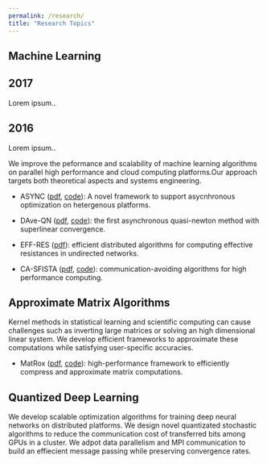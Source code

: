 ```yaml
---
permalink: /research/
title: "Research Topics"
---
```

## Machine Learning


<div class="timeline">
  <div class="container left">
    <div class="content">
      <h2>2017</h2>
      <p>Lorem ipsum..</p>
    </div>
  </div>
  <div class="container right">
    <div class="content">
      <h2>2016</h2>
      <p>Lorem ipsum..</p>
    </div>
  </div>
</div>

We improve the peformance and scalability of machine learning algorithms on parallel high performance and cloud computing platforms.Our approach targets both theoretical aspects and systems engineering. 


* ASYNC ([pdf](http://www.paramathic.com/wp-content/uploads/2019/10/ASYNC.pdf "pdf"), [code](https://github.com/ASYNCframework/ASYNCframework "code")): A novel framework to support asycnhronous optimization on hetergenous platforms.

* DAve-QN ([pdf](http://www.paramathic.com/wp-content/uploads/2019/09/Dave-QN.pdf "pdf"), [code](https://github.com/DAve-QN/source "code")): the first asynchronous quasi-newton method with superlinear convergence.

* EFF-RES ([pdf](http://www.paramathic.com/wp-content/uploads/2019/09/Eff-res.pdf "pdf")): efficient distributed
algorithms for computing effective resistances in undirected networks.

* CA-SFISTA ([pdf](http://www.paramathic.com/wp-content/uploads/2019/09/CA-FISTA.pdf "pdf"), [code](https://github.com/saeedsoori/CA-Methods "code")): communication-avoiding algorithms for high performance computing. 


## Approximate Matrix Algorithms
Kernel methods in statistical learning and scientific computing can cause challenges such as inverting large matrices or solving an high dimensional linear system. We develop efficient frameworks to approximate these computations while satisfying user-specific accuracies.

* MatRox ([pdf](http://www.paramathic.com/wp-content/uploads/2019/10/MatRox.pdf "pdf"), [code](https://github.com/kobeliu85/MatRox_RU "code")): high-performance framework to efficiently compress and approximate matrix computations.


## Quantized Deep Learning

We develop scalable optimization algorithms for training deep neural networks on distributed platforms. We design novel quantizated stochastic algorithms to reduce the communication cost of transferred bits among GPUs in a cluster. We adpot data parallelism and MPI communication to build an effiecient message passing while preserving convergence rates.




